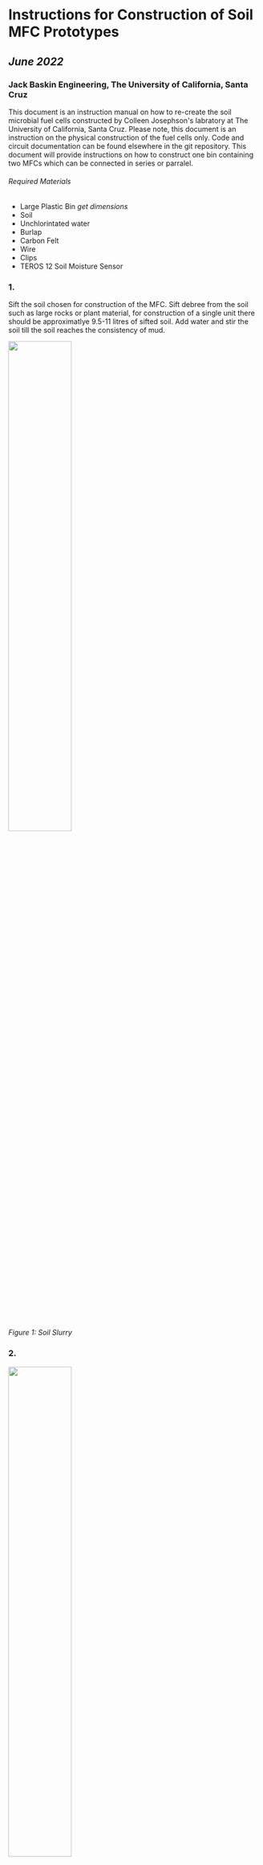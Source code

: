 # Instructions for Construction of Soil MFC Prototypes

## _June 2022_

### Jack Baskin Engineering, The University of California, Santa Cruz

This document is an instruction manual on how to re-create the soil microbial
fuel cells constructed by Colleen Josephson's labratory at The University of
California, Santa Cruz. Please note, this document is an instruction on the
physical construction of the fuel cells only. Code and circuit documentation can
be found elsewhere in the git repository. This document will provide
instructions on how to construct one bin containing two MFCs which can be
connected in series or parralel.

###### Required Materials

- Large Plastic Bin *get dimensions*
- Soil
- Unchlorintated water
- Burlap
- Carbon Felt
- Wire
- Clips
- TEROS 12 Soil Moisture Sensor

### 1.

Sift the soil chosen for construction of the MFC. Sift debree from the soil such
as large rocks or plant material, for construction of a single unit there should
be approximatlye 9.5-11 litres of sifted soil. Add water and stir the soil till
the soil reaches the consistency of mud.

<img src="https://user-images.githubusercontent.com/66144060/175663092-a8f446ce-bf56-44af-9b82-7db259d6c06f.jpg" width=50% height=50%>

*Figure 1: Soil Slurry*

### 2.
<img src="https://user-images.githubusercontent.com/66144060/175664796-5409e6bc-bf0c-4a6e-9b81-c59564d2a3ce.jpg" width=50% height=50%>

*Figure 2: Plastic Bin*

Insert the burlap into the plastic bin. The burlap should reach the bottem of
the bin and all corners. Clip the burlap to the edges of the plastic bin. See
figure 3 for an example. It is recomended to use at least three layers of burlap
to prevent tearing.

<img src="https://user-images.githubusercontent.com/66144060/175664950-819b132c-3286-40d7-af8e-5054f5524b2d.jpg" width =50% height=50%>

*Figure 3: Burlap Clipped into the Plastic Bin*
### 3.
Cut out four 12.5cm diameter carbon felt circles. 

<img src="https://user-images.githubusercontent.com/66144060/175681895-cfeecf75-c2da-44fd-ade7-17c6c59ecb7f.jpg" width =50% height=50%>

*Figure 4: Carbon Felt Circle*

### 4.

Cut an appropiatly long piece of wireing to insert into a carbon felt circle.
The exact length can vary, but the wireing should be at least 30cm to ensure
that the wire can exit the soi. Strip 12.5cm inches of wireing bare, and insert
the wire parallel to the large flat faces of the carbon felt circle. It is
acceptable if some of the wire sticks out of the carbon felt, but enough should
be in contact with the felt to ensure strong conductivity.

<img src="https://user-images.githubusercontent.com/66144060/175686392-40c3696f-d726-46a0-b9fe-33b1ba4f8713.jpg" width = 50% height =50%>

*Figure 5: Wire Inserted into Carbon Felt Circle, Right View*

<img src="https://user-images.githubusercontent.com/66144060/175693783-6615dcee-1ce5-4e1e-a373-a12b50c41ad3.jpg" width = 50% height = 50%>

*Figure 6: Wire Inserted into Carbon Felt Circle, Top View*

Repeat this process for all four carbon felt circles.

### 5.

Pour approxiamtly 3cm-5cm of mud into the burlap. Make sure the mud is
distrubeted evenly, and that there are no air bubbles. Lay two of the carbon
felt circles flat on the mud at opposite ends of the bin. Each carbon felt
circle will serve as an anode of one microbial fuel cell.

<img src="https://user-images.githubusercontent.com/66144060/175695520-a97be077-8451-4236-9b6d-ea71bd1e8dfb.jpg" width = 50% height =50%>

*Figure 7: Anodes on top of soil slurry*

### 6.

Pour an additional 2cm of of mud on top of the anodes. Be sure to pour the mud
evenly and avoid air bubbles.

Insert the TEROS 12 Soil Moisture Sensor slightly adjacent to where the carbon
felt circles would be. Lay the sensor horizontal with the three tips pointing
towards the MFCs. Ensure that the cord of the sensor does not lead out above the
anodes.

<img src="https://user-images.githubusercontent.com/66144060/176010757-07c28d1e-dd82-4e91-ae0c-a56beb737be8.jpg" width = 50% height =50%>

*Figure 8: Soil Moisture Sensor Insertion*

### 7.

Pour another 3cm layer of mud on top of the carbon felt layer. For a total mud
layer inbetween the anodes and the cathodes of 5cm. Once again make sure the mud
pours flat and that there are no air bubbles. Lay the second set of carbon felt
circles directly over top where the cathode carbon felt circles are 5cm below.
This second set of carbon felt circles serve as the cathodes, and if the
cathodes are too far offset from the anodes the MFC will not produce any
voltage.

<img src="https://user-images.githubusercontent.com/66144060/175695699-24998a1c-f94d-4c43-8ab6-4a2f043bea2f.jpg" width = 50% height =50%>

*Figure 9: Cathodes on top of sol slurry*

### 8. 

Moniter and maintain desired soil mositure over time. 